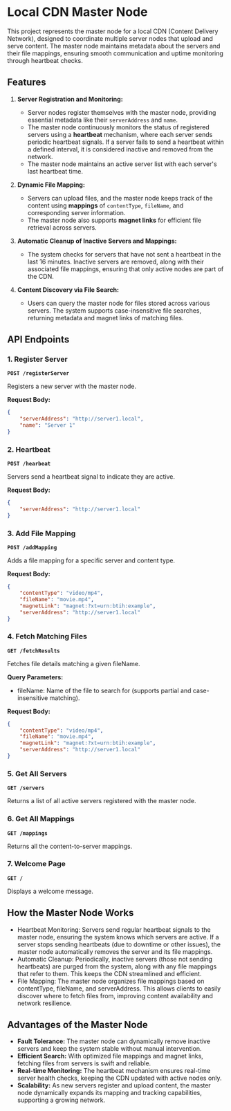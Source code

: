 # Local CDN Master Node

This project represents the master node for a local CDN (Content Delivery Network), designed to coordinate multiple server nodes that upload and serve content. The master node maintains metadata about the servers and their file mappings, ensuring smooth communication and uptime monitoring through heartbeat checks.

## Features

1. **Server Registration and Monitoring:**
    - Server nodes register themselves with the master node, providing essential metadata like their `serverAddress` and `name`.
    - The master node continuously monitors the status of registered servers using a **heartbeat** mechanism, where each server sends periodic heartbeat signals. If a server fails to send a heartbeat within a defined interval, it is considered inactive and removed from the network.
    - The master node maintains an active server list with each server's last heartbeat time.

2. **Dynamic File Mapping:**
    - Servers can upload files, and the master node keeps track of the content using **mappings** of `contentType`, `fileName`, and corresponding server information.
    - The master node also supports **magnet links** for efficient file retrieval across servers.

3. **Automatic Cleanup of Inactive Servers and Mappings:**
    - The system checks for servers that have not sent a heartbeat in the last 16 minutes. Inactive servers are removed, along with their associated file mappings, ensuring that only active nodes are part of the CDN.

4. **Content Discovery via File Search:**
    - Users can query the master node for files stored across various servers. The system supports case-insensitive file searches, returning metadata and magnet links of matching files.

## API Endpoints

### 1. Register Server
**`POST /registerServer`**

Registers a new server with the master node.

**Request Body:**
```json
{
    "serverAddress": "http://server1.local",
    "name": "Server 1"
}
```

### 2. Heartbeat
**`POST /hearbeat`**

Servers send a heartbeat signal to indicate they are active.

**Request Body:**
```json
{
    "serverAddress": "http://server1.local"
}
```

### 3. Add File Mapping
**`POST /addMapping`**

Adds a file mapping for a specific server and content type.

**Request Body:**
```json
{
    "contentType": "video/mp4",
    "fileName": "movie.mp4",
    "magnetLink": "magnet:?xt=urn:btih:example",
    "serverAddress": "http://server1.local"
}
```

### 4. Fetch Matching Files
**`GET /fetchResults`**

Fetches file details matching a given fileName.

**Query Parameters:**
   - fileName: Name of the file to search for (supports partial and case-insensitive matching).


**Request Body:**
```json
{
    "contentType": "video/mp4",
    "fileName": "movie.mp4",
    "magnetLink": "magnet:?xt=urn:btih:example",
    "serverAddress": "http://server1.local"
}
```

### 5. Get All Servers
**`GET /servers`**

Returns a list of all active servers registered with the master node.

### 6. Get All Mappings
**`GET /mappings`**

Returns all the content-to-server mappings.

### 7. Welcome Page
**`GET /`**

Displays a welcome message.

## How the Master Node Works
  - Heartbeat Monitoring: Servers send regular heartbeat signals to the master node, ensuring the system knows which servers are active. If a server stops sending heartbeats (due to downtime or other issues), the master node automatically removes the server and its file mappings.
  - Automatic Cleanup: Periodically, inactive servers (those not sending heartbeats) are purged from the system, along with any file mappings that refer to them. This keeps the CDN streamlined and efficient.
  - File Mapping: The master node organizes file mappings based on contentType, fileName, and serverAddress. This allows clients to easily discover where to fetch files from, improving content availability and network resilience.

## Advantages of the Master Node

- **Fault Tolerance:** The master node can dynamically remove inactive servers and keep the system stable without manual intervention.
- **Efficient Search:** With optimized file mappings and magnet links, fetching files from servers is swift and reliable.
- **Real-time Monitoring:** The heartbeat mechanism ensures real-time server health checks, keeping the CDN updated with active nodes only.
- **Scalability:** As new servers register and upload content, the master node dynamically expands its mapping and tracking capabilities, supporting a growing network.

